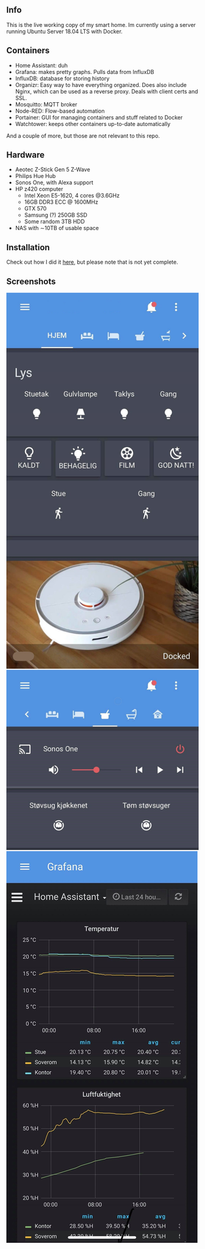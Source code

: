 ## Info
This is the live working copy of my smart home. Im currently using a server running Ubuntu Server 18.04 LTS with Docker. 


## Containers

- Home Assistant: duh
- Grafana: makes pretty graphs. Pulls data from InfluxDB 
- InfluxDB: database for storing history
- Organizr: Easy way to have everything organized. Does also include Nginx, which can be used as a reverse proxy. Deals with client certs and SSL.
- Mosquitto: MQTT broker
- Node-RED: Flow-based automation
- Portainer: GUI for managing containers and stuff related to Docker
- Watchtower: keeps other containers up-to-date automatically


And a couple of more, but those are not relevant to this repo.




## Hardware

- Aeotec Z-Stick Gen 5 Z-Wave
- Philips Hue Hub
- Sonos One, with Alexa support
- HP z420 computer
    - Intel Xeon E5-1620, 4 cores @3.6GHz
    - 16GB DDR3 ECC @ 1600MHz
    - GTX 570
    - Samsung (?) 250GB SSD 
    - Some random 3TB HDD
- NAS with ∼10TB of usable space




## Installation

Check out how I did it [here](https://github.com/EarlTheCurl/homeassistant/blob/master/INSTALLATION.md), but please note that is not yet complete.


## Screenshots

![UI](images/ha1.jpg?raw=true&s=200)
![UI](images/ha2.jpg?raw=true&s=200)
![UI](images/ha3.jpg?raw=true&s=200)